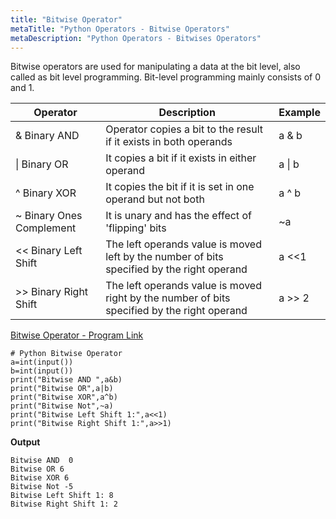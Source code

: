 ```yaml
---
title: "Bitwise Operator"
metaTitle: "Python Operators - Bitwise Operators"
metaDescription: "Python Operators - Bitwises Operators"
---
```


Bitwise operators are used for manipulating a data at the bit level, also called as bit level programming. Bit-level programming mainly consists of 0 and 1. 

|Operator|Description|Example|
|----|----|----|
|& Binary AND|Operator copies a bit to the result if it exists in both operands|a & b|
|\| Binary OR|It copies a bit if it exists in either operand|a \| b|
|^ Binary XOR|It copies the bit if it is set in one operand but not both|a ^ b|
|~ Binary Ones Complement|It is unary and has the effect of 'flipping' bits|~a|
|<< Binary Left Shift|The left operands value is moved left by the number of bits specified by the right operand|a <<1|
|>> Binary Right Shift|The left operands value is moved right by the number of bits specified by the right operand|a >> 2|

[Bitwise Operator - Program Link](https://ideone.com/hdLGUT)

```
# Python Bitwise Operator
a=int(input())
b=int(input())
print("Bitwise AND ",a&b)
print("Bitwise OR",a|b)
print("Bitwise XOR",a^b)
print("Bitwise Not",~a)
print("Bitwise Left Shift 1:",a<<1)
print("Bitwise Right Shift 1:",a>>1)
```

**Output**
```
Bitwise AND  0
Bitwise OR 6
Bitwise XOR 6
Bitwise Not -5
Bitwise Left Shift 1: 8
Bitwise Right Shift 1: 2
```